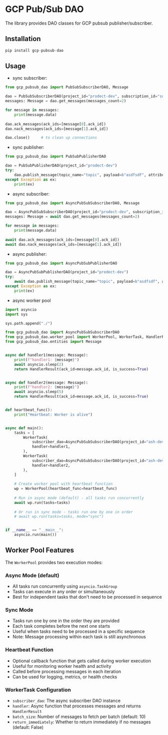 # GCP Pub/Sub DAO
The library provides DAO classes for GCP pubsub publisher/subscriber.

## Installation

```python
pip install gcp-pubsub-dao
```

## Usage

- sync subscriber:
```python
from gcp_pubsub_dao import PubSubSubscriberDAO, Message

dao = PubSubSubscriberDAO(project_id="prodect-dev", subscription_id="subscription")
messages: Message = dao.get_messages(messages_count=2)

for message in messages:
    print(message.data)
    
dao.ack_messages(ack_ids=[message[0].ack_id])      
dao.nack_messages(ack_ids=[message[1].ack_id])     

dao.close()     # to clean up connections
```
- sync publisher:
```python
from gcp_pubsub_dao import PubSubPublisherDAO

dao = PubSubPublisherDAO(project_id="prodect-dev")
try:
    dao.publish_message(topic_name="topic", payload=b"asdfsdf", attributes={"kitId": "AW12345678"})
except Exception as ex:
    print(ex)
```
- async subscriber:
```python
from gcp_pubsub_dao import AsyncPubSubSubscriberDAO, Message

dao = AsyncPubSubSubscriberDAO(project_id="prodect-dev", subscription_id="subscription")
messages: Message = await dao.get_messages(messages_count=2)

for message in messages:
    print(message.data)
    
await dao.ack_messages(ack_ids=[message[0].ack_id])      
await dao.nack_messages(ack_ids=[message[1].ack_id])
```
- async publisher:
```python
from gcp_pubsub_dao import AsyncPubSubPublisherDAO

dao = AsyncPubSubPublisherDAO(project_id="prodect-dev")
try:
    await dao.publish_message(topic_name="topic", payload=b"asdfsdf", attributes={"kitId": "AW12345678"})
except Exception as ex:
    print(ex)
```
- async worker pool

```python
import asyncio
import sys

sys.path.append("./")

from gcp_pubsub_dao import AsyncPubSubSubscriberDAO
from gcp_pubsub_dao.worker_pool import WorkerPool, WorkerTask, HandlerResult
from gcp_pubsub_dao.entities import Message


async def handler1(message: Message):
    print(f"handler1: {message}")
    await asyncio.sleep(2)
    return HandlerResult(ack_id=message.ack_id, is_success=True)


async def handler2(message: Message):
    print(f"handler2: {message}")
    await asyncio.sleep(5)
    return HandlerResult(ack_id=message.ack_id, is_success=True)


def heartbeat_func():
    print("Heartbeat: Worker is alive")


async def main():
    tasks = [
        WorkerTask(
            subscriber_dao=AsyncPubSubSubscriberDAO(project_id="ash-dev-273120", subscription_id="http-sender-sub"),
            handler=handler1,
        ),
        WorkerTask(
            subscriber_dao=AsyncPubSubSubscriberDAO(project_id="ash-dev-273120", subscription_id="email-sender-sub"),
            handler=handler2,
        ),
    ]
    
    # Create worker pool with heartbeat function
    wp = WorkerPool(heartbeat_func=heartbeat_func)
    
    # Run in async mode (default) - all tasks run concurrently
    await wp.run(tasks=tasks)
    
    # Or run in sync mode - tasks run one by one in order
    # await wp.run(tasks=tasks, mode="sync")


if __name__ == "__main__":
    asyncio.run(main())
```

## Worker Pool Features

The `WorkerPool` provides two execution modes:

### Async Mode (default)
- All tasks run concurrently using `asyncio.TaskGroup`
- Tasks can execute in any order or simultaneously
- Best for independent tasks that don't need to be processed in sequence

### Sync Mode
- Tasks run one by one in the order they are provided
- Each task completes before the next one starts
- Useful when tasks need to be processed in a specific sequence
- Note: Message processing within each task is still asynchronous

### Heartbeat Function
- Optional callback function that gets called during worker execution
- Useful for monitoring worker health and activity
- Called before processing messages in each iteration
- Can be used for logging, metrics, or health checks

### WorkerTask Configuration
- `subscriber_dao`: The async subscriber DAO instance
- `handler`: Async function that processes messages and returns `HandlerResult`
- `batch_size`: Number of messages to fetch per batch (default: 10)
- `return_immediately`: Whether to return immediately if no messages (default: False)